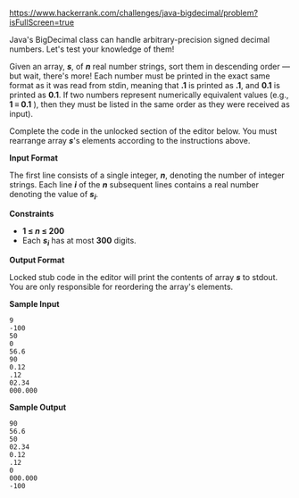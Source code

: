 https://www.hackerrank.com/challenges/java-bigdecimal/problem?isFullScreen=true

Java's BigDecimal class can handle arbitrary-precision signed decimal numbers. Let's test your knowledge of them!

Given an array, **_s_**, of **_n_** real number strings, sort them in descending order — but wait, there's more! Each number must be printed in the exact same format as it was read from stdin, meaning that **.1** is printed as **.1**, and **0.1** is printed as **0.1**. If two numbers represent numerically equivalent values (e.g., **1 ≡ 0.1** ), then they must be listed in the same order as they were received as input).

Complete the code in the unlocked section of the editor below. You must rearrange array **_s_**'s elements according to the instructions above.

**Input Format**

The first line consists of a single integer, **_n_**, denoting the number of integer strings.
Each line **_i_** of the **_n_** subsequent lines contains a real number denoting the value of **_s<sub>i</sub>_**.

**Constraints**

- **1 &le; _n_ &le; 200**
- Each **_s<sub>i</sub>_** has at most **300** digits.

**Output Format**

Locked stub code in the editor will print the contents of array **_s_** to stdout. You are only responsible for reordering the array's elements.

**Sample Input**

```
9
-100
50
0
56.6
90
0.12
.12
02.34
000.000
```

**Sample Output**

```
90
56.6
50
02.34
0.12
.12
0
000.000
-100
```